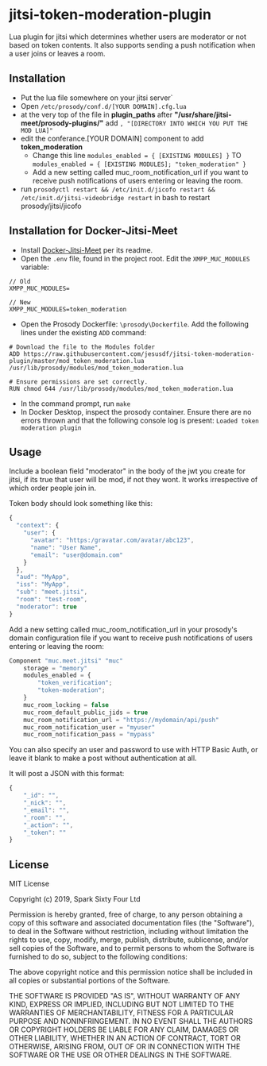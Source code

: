 
# jitsi-token-moderation-plugin
Lua plugin for jitsi which determines whether users are moderator or not based on token contents.
It also supports sending a push notification when a user joins or leaves a room.

## Installation
- Put the lua file somewhere on your jitsi server`
- Open `/etc/prosody/conf.d/[YOUR DOMAIN].cfg.lua`
- at the very top of the file in **plugin_paths** after **"/usr/share/jitsi-meet/prosody-plugins/"** add `, "[DIRECTORY INTO WHICH YOU PUT THE MOD LUA]"`
- edit the conferance.[YOUR DOMAIN] component to add **token_moderation**
  - Change this line `modules_enabled = { [EXISTING MODULES] }` TO `modules_enabled = { [EXISTING MODULES]; "token_moderation" }`
  - Add a new setting called muc_room_notification_url if you want to receive push notifications of users entering or leaving the room.
- run `prosodyctl restart && /etc/init.d/jicofo restart && /etc/init.d/jitsi-videobridge restart` in bash to restart prosody/jitsi/jicofo


## Installation for Docker-Jitsi-Meet
- Install [Docker-Jitsi-Meet](https://github.com/jitsi/docker-jitsi-meet) per its readme.
- Open the `.env` file, found in the project root. Edit the `XMPP_MUC_MODULES` variable:
```
// Old
XMPP_MUC_MODULES=

// New
XMPP_MUC_MODULES=token_moderation
```
- Open the Prosody Dockerfile: `\prosody\Dockerfile`. Add the following lines under the existing `ADD` command:
```
# Download the file to the Modules folder
ADD https://raw.githubusercontent.com/jesusdf/jitsi-token-moderation-plugin/master/mod_token_moderation.lua /usr/lib/prosody/modules/mod_token_moderation.lua

# Ensure permissions are set correctly.
RUN chmod 644 /usr/lib/prosody/modules/mod_token_moderation.lua
```
- In the command prompt, run `make`
- In Docker Desktop, inspect the prosody container. Ensure there are no errors thrown and that the following console log is present:
`Loaded token moderation plugin`

## Usage
Include a boolean field "moderator" in the body of the jwt you create for jitsi, if its true that user will be mod, if not they wont. It works irrespective of which order people join in. 

Token body should look something like this:
```javascript
{
  "context": {
    "user": {
      "avatar": "https:/gravatar.com/avatar/abc123",
      "name": "User Name",
      "email": "user@domain.com"
    }
  },
  "aud": "MyApp",
  "iss": "MyApp",
  "sub": "meet.jitsi",
  "room": "test-room",
  "moderator": true
}
```

Add a new setting called muc_room_notification_url in your prosody's domain configuration file if you want to receive push notifications of users entering or leaving the room:

```javascript
Component "muc.meet.jitsi" "muc"
    storage = "memory"
    modules_enabled = {
        "token_verification";
        "token-moderation";
    }
    muc_room_locking = false
    muc_room_default_public_jids = true
    muc_room_notification_url = "https://mydomain/api/push"
	muc_room_notification_user = "myuser"
	muc_room_notification_pass = "mypass"
```

You can also specify an user and password to use with HTTP Basic Auth, or leave it blank to make a post without authentication at all.

It will post a JSON with this format:

```javascript
{
	"_id": "",
	"_nick": "",
	"_email": "",
	"_room": "",
	"_action": "",
	"_token": ""
}
```

## License
MIT License

Copyright (c) 2019, Spark Sixty Four Ltd

Permission is hereby granted, free of charge, to any person obtaining a copy
of this software and associated documentation files (the "Software"), to deal
in the Software without restriction, including without limitation the rights
to use, copy, modify, merge, publish, distribute, sublicense, and/or sell
copies of the Software, and to permit persons to whom the Software is
furnished to do so, subject to the following conditions:

The above copyright notice and this permission notice shall be included in all
copies or substantial portions of the Software.

THE SOFTWARE IS PROVIDED "AS IS", WITHOUT WARRANTY OF ANY KIND, EXPRESS OR
IMPLIED, INCLUDING BUT NOT LIMITED TO THE WARRANTIES OF MERCHANTABILITY,
FITNESS FOR A PARTICULAR PURPOSE AND NONINFRINGEMENT. IN NO EVENT SHALL THE
AUTHORS OR COPYRIGHT HOLDERS BE LIABLE FOR ANY CLAIM, DAMAGES OR OTHER
LIABILITY, WHETHER IN AN ACTION OF CONTRACT, TORT OR OTHERWISE, ARISING FROM,
OUT OF OR IN CONNECTION WITH THE SOFTWARE OR THE USE OR OTHER DEALINGS IN THE
SOFTWARE.
